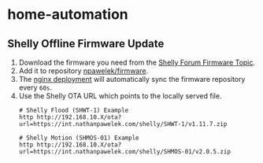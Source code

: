 # home-automation

## Shelly Offline Firmware Update

1. Download the firmware you need from the [Shelly Forum Firmware Topic](https://www.shelly-support.eu/index.php?shelly-firmware-archive/).
2. Add it to repository [npawelek/firmware](https://github.com/npawelek/firmware).
3. The [nginx deployment](https://github.com/npawelek/k8s-gitops/tree/master/cluster/apps/nginx) will automatically sync the firmware repository every `60s`.
4. Use the Shelly OTA URL which points to the locally served file.
    ```
    # Shelly Flood (SHWT-1) Example
    http http://192.168.10.X/ota?url=https://int.nathanpawelek.com/shelly/SHWT-1/v1.11.7.zip

    # Shelly Motion (SHMOS-01) Example
    http http://192.168.10.X/ota?url=https://int.nathanpawelek.com/shelly/SHMOS-01/v2.0.5.zip
    ```